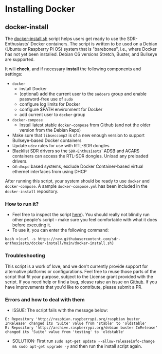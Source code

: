 # Installing Docker

## docker-install

The [docker-install.sh](https://github.com/sdr-enthusiasts/docker-install) script helps users get ready to use the SDR-Enthusiasts' Docker containers.
The script is written to be used on a Debian (Ubuntu or Raspberry Pi OS) system that is "barebones", i.e., where Docker has not yet been installed. Debian OS versions Stretch, Buster, and Bullseye are supported.

It will **check**, and if necessary **install** the following components and settings:
- `docker`
  - install Docker
  - (optional) add the current user to the `sudoers` group and enable password-free use of `sudo`
  - configure log limits for Docker
  - configure $PATH environment for Docker
  - add current user to `docker` group
- `docker-compose`
  - Install latest stable `docker-compose` from Github (and not the older version from the Debian Repo)
- Make sure that `libseccomp2` is of a new enough version to support Bullseye-based Docker containers
- Update `udev` rules for use with RTL-SDR dongles
- Blacklist SDR drivers so the `SDR-Enthusiasts`' ADSB and ACARS containers can access the RTL-SDR dongles. Unload any preloaded drivers.
- on `dhcpd` based systems, exclude Docker Container-based virtual ethernet interfaces from using DHCP

After running this script, your system should be ready to use `docker` and `docker-compose`. A sample `docker-compose.yml` has been included in the `docker-install` repository.

### How to run it?
- Feel free to inspect the script [here](https://raw.githubusercontent.com/sdr-enthusiasts/docker-install/main/docker-install.sh)). You should really not blindly run other people's script - make sure you feel comfortable with what it does before executing it.
- To use it, you can enter the following command:
```
bash <(curl -s https://raw.githubusercontent.com/sdr-enthusiasts/docker-install/main/docker-install.sh)
```

### Troubleshooting
This script is a work of love, and we don't currently provide support for alternative platforms or configurations.
Feel free to reuse those parts of the script that fit your purpose, subject to the License grant provided with the script.
If you need help or find a bug, please raise an issue on [Github](https://github.com/sdr-enthusiasts/docker-install/issues).
If you have improvements that you'd like to contribute, please submit a PR.

### Errors and how to deal with them
- ISSUE: The script fails with the message below:
```
E: Repository 'http://raspbian.raspberrypi.org/raspbian buster InRelease' changed its 'Suite' value from 'stable' to 'oldstable'
E: Repository 'http://archive.raspberrypi.org/debian buster InRelease' changed its 'Suite' value from 'testing' to 'oldstable'
```
- SOLUTION: First run `sudo apt-get update --allow-releaseinfo-change && sudo apt-get upgrade -y` and then run the install script again.